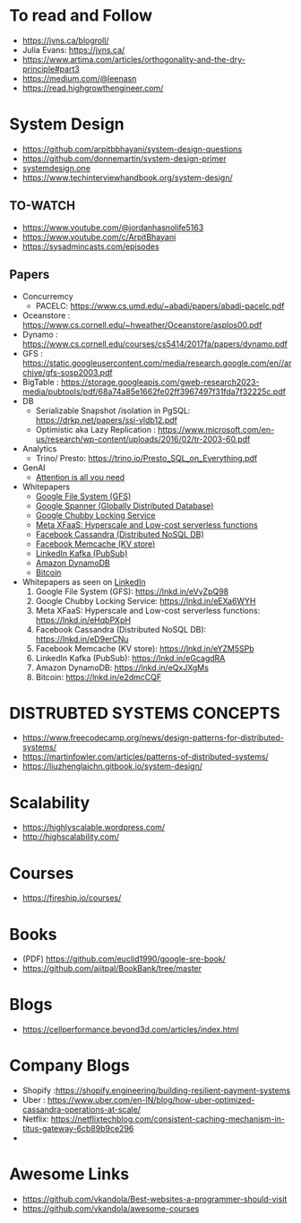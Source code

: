# To read and Follow
- https://jvns.ca/blogroll/
- Julia Evans: https://jvns.ca/
- https://www.artima.com/articles/orthogonality-and-the-dry-principle#part3
- https://medium.com/@leenasn
- https://read.highgrowthengineer.com/

# System Design
- https://github.com/arpitbbhayani/system-design-questions
- https://github.com/donnemartin/system-design-primer
- [systemdesign.one](https://systemdesign.one/categories/)
- https://www.techinterviewhandbook.org/system-design/

## TO-WATCH
- https://www.youtube.com/@jordanhasnolife5163
- https://www.youtube.com/c/ArpitBhayani
- https://sysadmincasts.com/episodes

## Papers
- Concurremcy
   - PACELC: https://www.cs.umd.edu/~abadi/papers/abadi-pacelc.pdf 
- Oceanstore : https://www.cs.cornell.edu/~hweather/Oceanstore/asplos00.pdf
- Dynamo : https://www.cs.cornell.edu/courses/cs5414/2017fa/papers/dynamo.pdf
- GFS : https://static.googleusercontent.com/media/research.google.com/en//archive/gfs-sosp2003.pdf
- BigTable : https://storage.googleapis.com/gweb-research2023-media/pubtools/pdf/68a74a85e1662fe02ff3967497f31fda7f32225c.pdf
- DB
   - Serializable Snapshot /isolation in PgSQL: https://drkp.net/papers/ssi-vldb12.pdf
   - Optimistic aka Lazy Replication : https://www.microsoft.com/en-us/research/wp-content/uploads/2016/02/tr-2003-60.pdf
- Analytics
   - Trino/ Presto: https://trino.io/Presto_SQL_on_Everything.pdf
- GenAI
   - [Attention is all you need](https://proceedings.neurips.cc/paper_files/paper/2017/file/3f5ee243547dee91fbd053c1c4a845aa-Paper.pdf)
- Whitepapers
  - [Google File System (GFS)](https://static.googleusercontent.com/media/research.google.com/en//archive/gfs-sosp2003.pdf)
  - [Google Spanner (Globally Distributed Database)](https://static.googleusercontent.com/media/research.google.com/en//archive/spanner-osdi2012.pdf)
  - [Google Chubby Locking Service](https://static.googleusercontent.com/media/research.google.com/en//archive/chubby-osdi06.pdf)
  - [Meta XFaaS: Hyperscale and Low-cost serverless functions](https://www.cs.cmu.edu/~dskarlat/publications/xfaas_sosp23.pdf)
  - [Facebook Cassandra (Distributed NoSQL DB)](https://www.cs.cornell.edu/projects/ladis2009/papers/lakshman-ladis2009.pdf)
  - [Facebook Memcache (KV store)](https://www.usenix.org/system/files/conference/nsdi13/nsdi13-final170_update.pdf)
  - [LinkedIn Kafka (PubSub)](https://notes.stephenholiday.com/Kafka.pdf)
  - [Amazon DynamoDB](https://www.allthingsdistributed.com/files/amazon-dynamo-sosp2007.pdf)
  - [Bitcoin](https://bitcoin.org/bitcoin.pdf)
- Whitepapers as seen on [LinkedIn]()
   1. Google File System (GFS): https://lnkd.in/eVyZpQ98
   2. Google Chubby Locking Service: https://lnkd.in/eEXa6WYH
   3. Meta XFaaS: Hyperscale and Low-cost serverless functions: https://lnkd.in/eHqbPXpH
   4. Facebook Cassandra (Distributed NoSQL DB): https://lnkd.in/eD9erCNu
   5. Facebook Memcache (KV store): https://lnkd.in/eYZM5SPb
   6. LinkedIn Kafka (PubSub): https://lnkd.in/eGcagdRA
   7. Amazon DynamoDB: https://lnkd.in/eQxJXgMs
   8. Bitcoin: https://lnkd.in/e2dmcCQF

   
# DISTRUBTED SYSTEMS CONCEPTS
- https://www.freecodecamp.org/news/design-patterns-for-distributed-systems/
- https://martinfowler.com/articles/patterns-of-distributed-systems/
- https://liuzhenglaichn.gitbook.io/system-design/

# Scalability
- https://highlyscalable.wordpress.com/
- http://highscalability.com/

# Courses
- https://fireship.io/courses/

# Books
- (PDF) https://github.com/euclid1990/google-sre-book/
- https://github.com/ajitpal/BookBank/tree/master

# Blogs
- https://cellperformance.beyond3d.com/articles/index.html

# Company Blogs
- Shopify :https://shopify.engineering/building-resilient-payment-systems
- Uber : https://www.uber.com/en-IN/blog/how-uber-optimized-cassandra-operations-at-scale/
- Netflix: https://netflixtechblog.com/consistent-caching-mechanism-in-titus-gateway-6cb89b9ce296
- 
  
# Awesome Links
- https://github.com/vkandola/Best-websites-a-programmer-should-visit
- https://github.com/vkandola/awesome-courses

